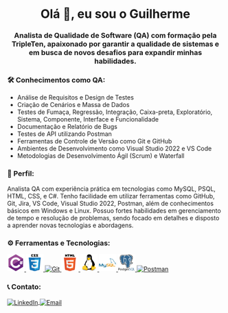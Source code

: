<h1 align="center">Olá 👋, eu sou o Guilherme</h1> <h3 align="center">Analista de Qualidade de Software (QA) com formação pela TripleTen, apaixonado por garantir a qualidade de sistemas e em busca de novos desafios para expandir minhas habilidades.</h3>

<h3>🛠️ Conhecimentos como QA:</h3>

- Análise de Requisitos e Design de Testes
- Criação de Cenários e Massa de Dados
- Testes de Fumaça, Regressão, Integração, Caixa-preta, Exploratório, Sistema, Componente, Interface e Funcionalidade
- Documentação e Relatório de Bugs
- Testes de API utilizando Postman
- Ferramentas de Controle de Versão como Git e GitHub
- Ambientes de Desenvolvimento como Visual Studio 2022 e VS Code
- Metodologias de Desenvolvimento Ágil (Scrum) e Waterfall
<h3>🚀 Perfil:</h3>
Analista QA com experiência prática em tecnologias como MySQL, PSQL, HTML, CSS, e C#. Tenho facilidade em utilizar ferramentas como GitHub, Git, Jira, VS Code, Visual Studio 2022, Postman, além de conhecimentos básicos em Windows e Linux. Possuo fortes habilidades em gerenciamento de tempo e resolução de problemas, sendo focado em detalhes e disposto a aprender novas tecnologias e abordagens.

<h3>⚙️ Ferramentas e Tecnologias:</h3> <p align="left"> <a href="https://www.w3schools.com/cs/" target="_blank"> <img src="https://raw.githubusercontent.com/devicons/devicon/master/icons/csharp/csharp-original.svg" alt="C#" width="40" height="40"/> </a> <a href="https://www.w3schools.com/css/" target="_blank"> <img src="https://raw.githubusercontent.com/devicons/devicon/master/icons/css3/css3-original-wordmark.svg" alt="CSS3" width="40" height="40"/> </a> <a href="https://git-scm.com/" target="_blank"> <img src="https://www.vectorlogo.zone/logos/git-scm/git-scm-icon.svg" alt="Git" width="40" height="40"/> </a> <a href="https://www.w3.org/html/" target="_blank"> <img src="https://raw.githubusercontent.com/devicons/devicon/master/icons/html5/html5-original-wordmark.svg" alt="HTML5" width="40" height="40"/> </a> <a href="https://www.linux.org/" target="_blank"> <img src="https://raw.githubusercontent.com/devicons/devicon/master/icons/linux/linux-original.svg" alt="Linux" width="40" height="40"/> </a> <a href="https://www.mysql.com/" target="_blank"> <img src="https://raw.githubusercontent.com/devicons/devicon/master/icons/mysql/mysql-original-wordmark.svg" alt="MySQL" width="40" height="40"/> </a> <a href="https://www.postgresql.org" target="_blank"> <img src="https://raw.githubusercontent.com/devicons/devicon/master/icons/postgresql/postgresql-original-wordmark.svg" alt="PostgreSQL" width="40" height="40"/> </a> <a href="https://postman.com" target="_blank"> <img src="https://www.vectorlogo.zone/logos/getpostman/getpostman-icon.svg" alt="Postman" width="40" height="40"/> </a> </p>
<h3>📞 Contato:</h3> <p align="left"> <a href="https://linkedin.com/in/guilherme-souza-5571b425a" target="_blank"> <img align="center" src="https://raw.githubusercontent.com/rahuldkjain/github-profile-readme-generator/master/src/images/icons/Social/linked-in-alt.svg" alt="LinkedIn" height="30" width="40"/> </a> <a href="mailto:guilhermes.working@gmail.com" target="_blank"> <img align="center" src="https://cdn.jsdelivr.net/npm/simple-icons@v3/icons/gmail.svg" alt="Email" height="30" width="40"/> </a> </p>
